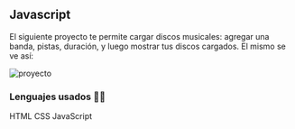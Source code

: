 ## Javascript

El siguiente proyecto te permite cargar discos musicales: agregar una banda, pistas, duración, y luego mostrar tus discos cargados. El mismo se ve así: 

![proyecto](https://imgur.com/buW2GZ1.jpg)

### Lenguajes usados 👩‍💻
HTML CSS JavaScript 
